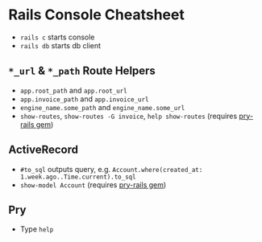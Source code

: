 # Rails Console Cheatsheet

- `rails c` starts console
- `rails db` starts db client

## `*_url` & `*_path` Route Helpers

- `app.root_path` and `app.root_url`
- `app.invoice_path` and `app.invoice_url`
- `engine_name.some_path` and `engine_name.some_url`
- `show-routes`, `show-routes -G invoice`, `help show-routes` (requires [pry-rails gem](https://github.com/rweng/pry-rails))

## ActiveRecord

- `#to_sql` outputs query, e.g. `Account.where(created_at: 1.week.ago..Time.current).to_sql`
- `show-model Account` (requires [pry-rails gem](https://github.com/rweng/pry-rails))


## Pry

- Type `help`
